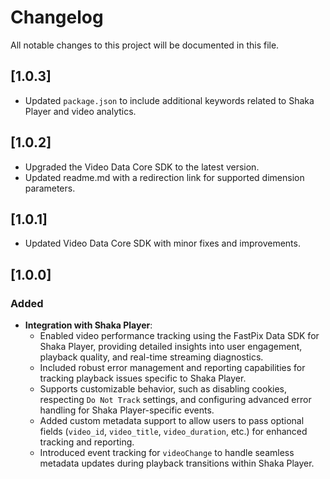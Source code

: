 # Changelog

All notable changes to this project will be documented in this file.

## [1.0.3]
- Updated `package.json` to include additional keywords related to Shaka Player and video analytics.

## [1.0.2]
- Upgraded the Video Data Core SDK to the latest version.
- Updated readme.md with a redirection link for supported dimension parameters.

## [1.0.1]
- Updated Video Data Core SDK with minor fixes and improvements.

## [1.0.0]

### Added
- **Integration with Shaka Player**:
  - Enabled video performance tracking using the FastPix Data SDK for Shaka Player, providing detailed insights into user engagement, playback quality, and real-time streaming diagnostics.
  - Included robust error management and reporting capabilities for tracking playback issues specific to Shaka Player.
  - Supports customizable behavior, such as disabling cookies, respecting `Do Not Track` settings, and configuring advanced error handling for Shaka Player-specific events.
  - Added custom metadata support to allow users to pass optional fields (`video_id`, `video_title`, `video_duration`, etc.) for enhanced tracking and reporting.
  - Introduced event tracking for `videoChange` to handle seamless metadata updates during playback transitions within Shaka Player.

